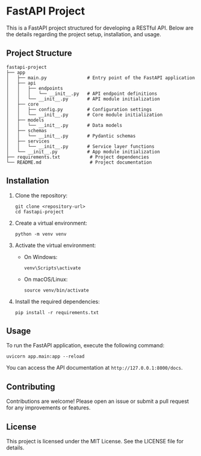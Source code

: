 # FastAPI Project

This is a FastAPI project structured for developing a RESTful API. Below are the details regarding the project setup, installation, and usage.

## Project Structure

```
fastapi-project
├── app
│   ├── main.py               # Entry point of the FastAPI application
│   ├── api
│   │   ├── endpoints
│   │   │   └── __init__.py   # API endpoint definitions
│   │   └── __init__.py       # API module initialization
│   ├── core
│   │   ├── config.py         # Configuration settings
│   │   └── __init__.py       # Core module initialization
│   ├── models
│   │   └── __init__.py       # Data models
│   ├── schemas
│   │   └── __init__.py       # Pydantic schemas
│   ├── services
│   │   └── __init__.py       # Service layer functions
│   └── __init__.py           # App module initialization
├── requirements.txt           # Project dependencies
└── README.md                  # Project documentation
```

## Installation

1. Clone the repository:
   ```
   git clone <repository-url>
   cd fastapi-project
   ```

2. Create a virtual environment:
   ```
   python -m venv venv
   ```

3. Activate the virtual environment:
   - On Windows:
     ```
     venv\Scripts\activate
     ```
   - On macOS/Linux:
     ```
     source venv/bin/activate
     ```

4. Install the required dependencies:
   ```
   pip install -r requirements.txt
   ```

## Usage

To run the FastAPI application, execute the following command:

```
uvicorn app.main:app --reload
```

You can access the API documentation at `http://127.0.0.1:8000/docs`.

## Contributing

Contributions are welcome! Please open an issue or submit a pull request for any improvements or features.

## License

This project is licensed under the MIT License. See the LICENSE file for details.